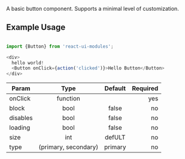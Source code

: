  A basic button component. Supports a minimal level of customization.
  
  ## Example Usage
  ~~~js

  import {Button} from 'react-ui-modules';

  <div>
    hello world!
    <Button onClick={action('clicked')}>Hello Button</Button>
  </div>
  ~~~

| Param         | Type          | Default  | Required  |
| ------------- |:-------------:| :-------------:| -----:|
| onClick       | function      |                | yes |
| block         | bool          | false    | no |
| disables | bool      |    false | no |
| loading | bool      |    false | no |
| size | int      | defULT | no |
| type | (primary, secondary)      | primary | no |
